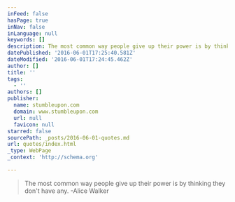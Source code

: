 ```yaml
---
inFeed: false
hasPage: true
inNav: false
inLanguage: null
keywords: []
description: The most common way people give up their power is by thinking they don’t have any. -Alice Walker
datePublished: '2016-06-01T17:25:40.581Z'
dateModified: '2016-06-01T17:24:45.462Z'
author: []
title: ''
tags:
  - ''
authors: []
publisher:
  name: stumbleupon.com
  domain: www.stumbleupon.com
  url: null
  favicon: null
starred: false
sourcePath: _posts/2016-06-01-quotes.md
url: quotes/index.html
_type: WebPage
_context: 'http://schema.org'

---
```

> The most common way people give up their power is by thinking they don't have any. -Alice Walker
